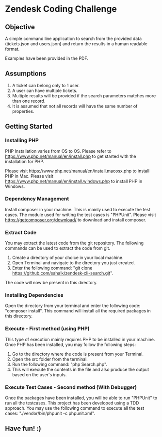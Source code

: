 # Zendesk Coding Challenge

## Objective 

A simple command line application to search from the provided data (tickets.json and users.json) and return the results in a human readable format.

Examples have been provided in the PDF. 

## Assumptions

1. A ticket can belong only to 1 user.
2. A user can have multiple tickets.
3. Multiple results will be provided if the search parameters matches more than one record.
4. It is assumed that not all records will have the same number of properties. 

## Getting Started

### Installing PHP 

PHP Installation varies from OS to OS. Please refer to https://www.php.net/manual/en/install.php to get started with the installation for PHP.

Please visit https://www.php.net/manual/en/install.macosx.php to install PHP in Mac.
Please visit https://www.php.net/manual/en/install.windows.php to install PHP in Windows.

### Dependency Management

Install composer in your machine. This is mainly used to execute the test cases. The module used for writing the test cases is "PHPUnit".
Please visit https://getcomposer.org/download/ to download and install composer.


### Extract Code

You may extract the latest code from the git repository.
The following commands can be used to extract the code from git.

1. Create a directory of your choice in your local machine.
2. Open Terminal and navigate to the directory you just created.
2. Enter the following command: "git clone https://github.com/sahalk/zendesk-cli-search.git".

The code will now be present in this directory.


### Installing Dependencies 

Open the directory from your terminal and enter the following code: "composer install". This command will install all the required packages in this directory. 

### Execute - First method (using PHP)

This type of execution mainly requires PHP to be installed in your machine. Once PHP has been installed, you may follow the following steps: 

1. Go to the directory where the code is present from your Terminal.
2. Open the src folder from the terminal. 
3. Run the following command: "php Search.php".
4. This will execute the contents in the file and also produce the output based on the user's inputs. 

### Execute Test Cases - Second method (With Debugger)

Once the packages have been installed, you will be able to run "PHPUnit" to run all the testcases. This project has been developed using a TDD approach. You may use the following command to execute all the test cases: "./vendor/bin/phpunit -c phpunit.xml". 

## Have fun! :)